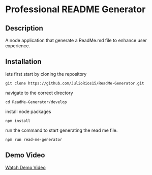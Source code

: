 # Professional README Generator

## Description
A node application that generate a ReadMe.md file to enhance user experience.

## Installation

lets first start by cloning the repository

``` git
git clone https://github.com/JulioRios15/ReadMe-Generator.git
```

navigate to the correct directory
``` 
cd ReadMe-Generator/develop
```

install node packages

```
npm install
```

run the command to start generating the read me file.
```
npm run read-me-generator
```
## Demo Video
[Watch Demo Video](https://youtu.be/QBcEvzWkJlE)


